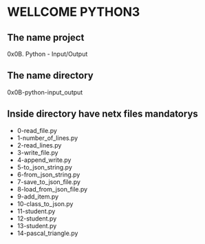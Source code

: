 #                        WELLCOME PYTHON3

## The name project

0x0B. Python - Input/Output

## The name directory

0x0B-python-input_output

## Inside directory have netx files mandatorys

* 0-read_file.py
* 1-number_of_lines.py
* 2-read_lines.py
* 3-write_file.py
* 4-append_write.py
* 5-to_json_string.py
* 6-from_json_string.py
* 7-save_to_json_file.py
* 8-load_from_json_file.py
* 9-add_item.py
* 10-class_to_json.py
* 11-student.py
* 12-student.py
* 13-student.py
* 14-pascal_triangle.py
